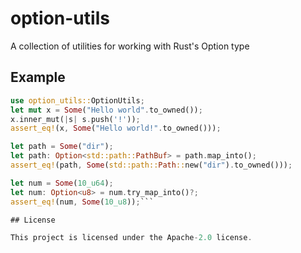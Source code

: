 # option-utils

A collection of utilities for working with Rust's Option type

## Example

```rust
use option_utils::OptionUtils;
let mut x = Some("Hello world".to_owned());
x.inner_mut(|s| s.push('!'));
assert_eq!(x, Some("Hello world!".to_owned()));

let path = Some("dir");
let path: Option<std::path::PathBuf> = path.map_into();
assert_eq!(path, Some(std::path::Path::new("dir").to_owned()));

let num = Some(10_u64);
let num: Option<u8> = num.try_map_into()?;
assert_eq!(num, Some(10_u8));```

## License

This project is licensed under the Apache-2.0 license.
